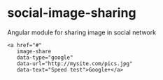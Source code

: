 # social-image-sharing
Angular module for sharing image in social network

```
<a href="#" 
   image-share
   data-type="google"
   data-url="http://mysite.com/pics.jpg"	
   data-text="Speed test">Google+</a>
```
